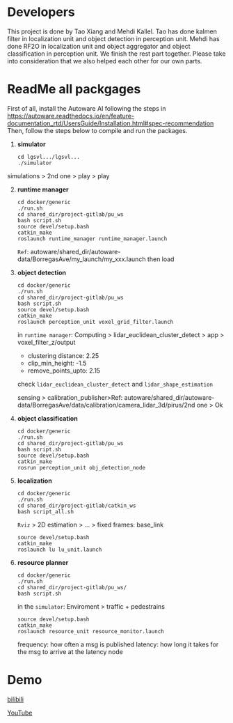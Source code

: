 # Developers

This project is done by Tao Xiang and Mehdi Kallel. Tao has done kalmen filter in localization unit and object detection in perception unit. Mehdi has done RF2O in localization unit and object aggregator and object classification in perception unit. We finish the rest part together. Please take into consideration that we also helped each other for our own parts.



# ReadMe all packgages

First of all, install the Autoware AI following the steps in https://autoware.readthedocs.io/en/feature-documentation_rtd/UsersGuide/Installation.html#spec-recommendation
Then, follow the steps below to compile and run the packages.

1. **simulator**
    ```
    cd lgsvl.../lgsvl...
    ./simulator
    ```

  simulations > 2nd one > play > play

2. **runtime manager**  
    ```
    cd docker/generic
    ./run.sh
    cd shared_dir/project-gitlab/pu_ws
    bash script.sh
    source devel/setup.bash
    catkin_make
    roslaunch runtime_manager runtime_manager.launch
    ```
    `Ref`: autoware/shared_dir/autoware-data/BorregasAve/my_launch/my_xxx.launch
    then load
3. **object detection**
    ```
    cd docker/generic
    ./run.sh
    cd shared_dir/project-gitlab/pu_ws
    bash script.sh
    source devel/setup.bash
    catkin_make
    roslaunch perception_unit voxel_grid_filter.launch
    ```
    
    in `runtime manager`: Computing > lidar_euclidean_cluster_detect > app > voxel_filter_z/output 
    - clustering distance: 2.25
    - clip_min_height: -1.5
    - remove_points_upto: 2.15
    
    check `lidar_euclidean_cluster_detect` and `lidar_shape_estimation`
    
    sensing > calibration_publisher>Ref: autoware/shared_dir/autoware-data/BorregasAve/data/calibration/camera_lidar_3d/pirus/2nd one > Ok 
    
    
    
4. **object classification**
    ```
    cd docker/generic
    ./run.sh
    cd shared_dir/project-gitlab/pu_ws
    bash script.sh
    source devel/setup.bash
    catkin_make
    rosrun perception_unit obj_detection_node
    ```
    
5. **localization**
    ```
    cd docker/generic
    ./run.sh
    cd shared_dir/project-gitlab/catkin_ws
    bash script_all.sh
    ```
    `Rviz` > 2D estimation > ... > fixed frames: base_link
    
    ```
    source devel/setup.bash
    catkin_make
    roslaunch lu lu_unit.launch
    ```

6. **resource planner**
    ```
    cd docker/generic
    ./run.sh
    cd shared_dir/project-gitlab/pu_ws/
    bash script.sh
    ```
    
    in the `simulator`: Enviroment > traffic + pedestrains
    
    ```
    source devel/setup.bash
    catkin_make
    roslaunch resource_unit resource_monitor.launch
    ```
    
    frequency: how often a msg is published
    latency: how long it takes for the msg to arrive at the latency node

# Demo

[bilibili](https://www.bilibili.com/video/BV1Xb4y1X7GW/)

[YouTube](https://www.youtube.com/watch?v=msgnsFKJhqA&feature=youtu.be)



